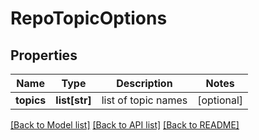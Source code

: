 # RepoTopicOptions

## Properties
Name | Type | Description | Notes
------------ | ------------- | ------------- | -------------
**topics** | **list[str]** | list of topic names | [optional] 

[[Back to Model list]](../README.md#documentation-for-models) [[Back to API list]](../README.md#documentation-for-api-endpoints) [[Back to README]](../README.md)

